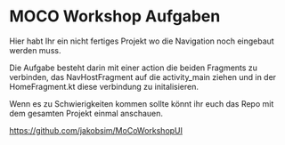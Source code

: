# MOCO Workshop Aufgaben

Hier habt Ihr ein nicht fertiges Projekt wo die Navigation noch eingebaut werden muss.

Die Aufgabe besteht darin mit einer action die beiden Fragments zu verbinden, das NavHostFragment auf die activity_main ziehen und in der HomeFragment.kt diese verbindung zu initalisieren.

Wenn es zu Schwierigkeiten kommen sollte könnt ihr euch das Repo mit dem gesamten Projekt einmal anschauen.

https://github.com/jakobsim/MoCoWorkshopUI
